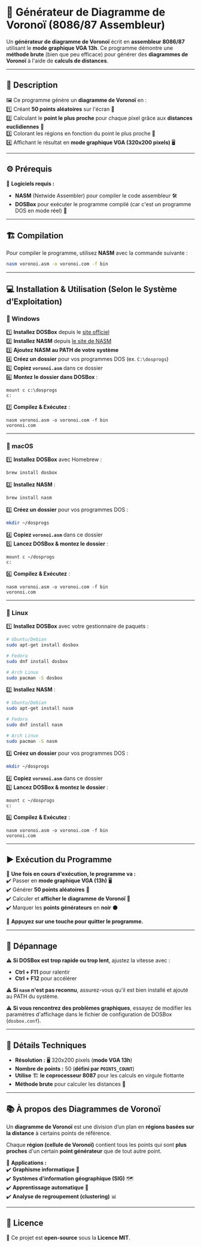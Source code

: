 # 🎨 Générateur de Diagramme de Voronoï (8086/87 Assembleur)  

Un **générateur de diagramme de Voronoï** écrit en **assembleur 8086/87** utilisant le **mode graphique VGA 13h**. Ce programme démontre une **méthode brute** (bien que peu efficace) pour générer des **diagrammes de Voronoï** à l'aide de **calculs de distances**.  

---

## 📜 Description  

🖼️ Ce programme génère un **diagramme de Voronoï** en :  
1️⃣ Créant **50 points aléatoires** sur l'écran 🎯  
2️⃣ Calculant le **point le plus proche** pour chaque pixel grâce aux **distances euclidiennes** 📏  
3️⃣ Colorant les régions en fonction du point le plus proche 🎨  
4️⃣ Affichant le résultat en **mode graphique VGA (320x200 pixels)** 🖥️  

---

## ⚙️ Prérequis  

🔧 **Logiciels requis :**  
- **NASM** (Netwide Assembler) pour compiler le code assembleur 🛠️  
- **DOSBox** pour exécuter le programme compilé (car c'est un programme DOS en mode réel) 💾  

---

## 🏗️ Compilation  

Pour compiler le programme, utilisez **NASM** avec la commande suivante :  

```bash
nasm voronoi.asm -o voronoi.com -f bin
```

---

## 💻 Installation & Utilisation (Selon le Système d’Exploitation)  

### 🏁 Windows  

1️⃣ **Installez DOSBox** depuis le [site officiel](https://www.dosbox.com/download.php?main=1)  
2️⃣ **Installez NASM** depuis [le site de NASM](https://www.nasm.us/)  
3️⃣ **Ajoutez NASM au PATH de votre système**  
4️⃣ **Créez un dossier** pour vos programmes DOS (ex. `C:\dosprogs`)  
5️⃣ **Copiez `voronoi.asm`** dans ce dossier  
6️⃣ **Montez le dossier dans DOSBox** :  
   ```dos
   mount c c:\dosprogs
   c:
   ```
7️⃣ **Compilez & Exécutez** :  
   ```dos
   nasm voronoi.asm -o voronoi.com -f bin
   voronoi.com
   ```

---

### 🍏 macOS  

1️⃣ **Installez DOSBox** avec Homebrew :  
   ```bash
   brew install dosbox
   ```  
2️⃣ **Installez NASM** :  
   ```bash
   brew install nasm
   ```  
3️⃣ **Créez un dossier** pour vos programmes DOS :  
   ```bash
   mkdir ~/dosprogs
   ```  
4️⃣ **Copiez `voronoi.asm`** dans ce dossier  
5️⃣ **Lancez DOSBox & montez le dossier** :  
   ```dos
   mount c ~/dosprogs
   c:
   ```
6️⃣ **Compilez & Exécutez** :  
   ```dos
   nasm voronoi.asm -o voronoi.com -f bin
   voronoi.com
   ```

---

### 🐧 Linux  

1️⃣ **Installez DOSBox** avec votre gestionnaire de paquets :  
   ```bash
   # Ubuntu/Debian
   sudo apt-get install dosbox

   # Fedora
   sudo dnf install dosbox

   # Arch Linux
   sudo pacman -S dosbox
   ```  
2️⃣ **Installez NASM** :  
   ```bash
   # Ubuntu/Debian
   sudo apt-get install nasm

   # Fedora
   sudo dnf install nasm

   # Arch Linux
   sudo pacman -S nasm
   ```  
3️⃣ **Créez un dossier** pour vos programmes DOS :  
   ```bash
   mkdir ~/dosprogs
   ```  
4️⃣ **Copiez `voronoi.asm`** dans ce dossier  
5️⃣ **Lancez DOSBox & montez le dossier** :  
   ```dos
   mount c ~/dosprogs
   c:
   ```
6️⃣ **Compilez & Exécutez** :  
   ```dos
   nasm voronoi.asm -o voronoi.com -f bin
   voronoi.com
   ```

---

## ▶️ Exécution du Programme  

📌 **Une fois en cours d'exécution, le programme va :**  
✔️ Passer en **mode graphique VGA (13h)** 🖥️  
✔️ Générer **50 points aléatoires** 🎯  
✔️ Calculer et **afficher le diagramme de Voronoï** 🎨  
✔️ Marquer les **points générateurs** en **noir** ⚫  

🛑 **Appuyez sur une touche pour quitter le programme.**  

---

## 🔧 Dépannage  

⚠️ **Si DOSBox est trop rapide ou trop lent**, ajustez la vitesse avec :  
   - **Ctrl + F11** pour ralentir  
   - **Ctrl + F12** pour accélérer  

⚠️ **Si `nasm` n'est pas reconnu**, assurez-vous qu'il est bien installé et ajouté au PATH du système.  

⚠️ **Si vous rencontrez des problèmes graphiques**, essayez de modifier les paramètres d'affichage dans le fichier de configuration de DOSBox (`dosbox.conf`).  

---

## 🔬 Détails Techniques  

- **Résolution :** 🖥️ 320x200 pixels (**mode VGA 13h**)  
- **Nombre de points :** 50 (**défini par `POINTS_COUNT`**)  
- **Utilise** 🏗️ **le coprocesseur 8087** pour les calculs en virgule flottante  
- **Méthode brute** pour calculer les distances 📏  

---

## 📚 À propos des Diagrammes de Voronoï  

Un **diagramme de Voronoï** est une division d’un plan en **régions basées sur la distance** à certains points de référence.  

Chaque **région (cellule de Voronoï)** contient tous les points qui sont **plus proches** d'un certain **point générateur** que de tout autre point.  

🔹 **Applications :**  
✔️ **Graphisme informatique** 🎨  
✔️ **Systèmes d'information géographique (SIG)** 🗺️  
✔️ **Apprentissage automatique** 🤖  
✔️ **Analyse de regroupement (clustering)** 📊  

---

## 📝 Licence  

📜 Ce projet est **open-source** sous la **Licence MIT**.